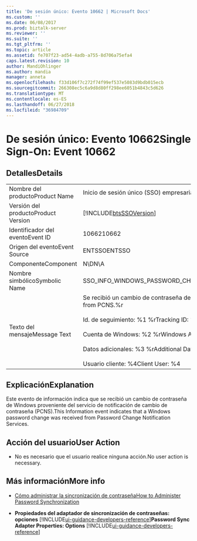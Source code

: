 ```yaml
---
title: 'De sesión único: Evento 10662 | Microsoft Docs'
ms.custom: ''
ms.date: 06/08/2017
ms.prod: biztalk-server
ms.reviewer: ''
ms.suite: ''
ms.tgt_pltfrm: ''
ms.topic: article
ms.assetid: fe707f23-ad54-4adb-a755-8d706a75efa4
caps.latest.revision: 10
author: MandiOhlinger
ms.author: mandia
manager: anneta
ms.openlocfilehash: f33d106f7c272f74f99ef537e5083d9bdb015ecb
ms.sourcegitcommit: 266308ec5c6a9d8d80ff298ee6051b4843c5d626
ms.translationtype: MT
ms.contentlocale: es-ES
ms.lasthandoff: 06/27/2018
ms.locfileid: "36984709"
---
```

# <a name="single-sign-on-event-10662"></a><span data-ttu-id="0818d-102">De sesión único: Evento 10662</span><span class="sxs-lookup"><span data-stu-id="0818d-102">Single Sign-On: Event 10662</span></span>
## <a name="details"></a><span data-ttu-id="0818d-103">Detalles</span><span class="sxs-lookup"><span data-stu-id="0818d-103">Details</span></span>  

|                 |                                                                                                                                                                                   |
|-----------------|-----------------------------------------------------------------------------------------------------------------------------------------------------------------------------------|
|  <span data-ttu-id="0818d-104">Nombre del producto</span><span class="sxs-lookup"><span data-stu-id="0818d-104">Product Name</span></span>   |                                                                             <span data-ttu-id="0818d-105">Inicio de sesión único (SSO) empresarial</span><span class="sxs-lookup"><span data-stu-id="0818d-105">Enterprise Single Sign-On</span></span>                                                                             |
| <span data-ttu-id="0818d-106">Versión del producto</span><span class="sxs-lookup"><span data-stu-id="0818d-106">Product Version</span></span> |                                                            [!INCLUDE[btsSSOVersion](../includes/btsssoversion-md.md)]                                                             |
|    <span data-ttu-id="0818d-107">Identificador del evento</span><span class="sxs-lookup"><span data-stu-id="0818d-107">Event ID</span></span>     |                                                                                       <span data-ttu-id="0818d-108">10662</span><span class="sxs-lookup"><span data-stu-id="0818d-108">10662</span></span>                                                                                       |
|  <span data-ttu-id="0818d-109">Origen del evento</span><span class="sxs-lookup"><span data-stu-id="0818d-109">Event Source</span></span>   |                                                                                      <span data-ttu-id="0818d-110">ENTSSO</span><span class="sxs-lookup"><span data-stu-id="0818d-110">ENTSSO</span></span>                                                                                       |
|    <span data-ttu-id="0818d-111">Componente</span><span class="sxs-lookup"><span data-stu-id="0818d-111">Component</span></span>    |                                                                                        <span data-ttu-id="0818d-112">N\D</span><span class="sxs-lookup"><span data-stu-id="0818d-112">N\A</span></span>                                                                                        |
|  <span data-ttu-id="0818d-113">Nombre simbólico</span><span class="sxs-lookup"><span data-stu-id="0818d-113">Symbolic Name</span></span>  |                                                                     <span data-ttu-id="0818d-114">SSO_INFO_WINDOWS_PASSWORD_CHANGE_RECEIVED</span><span class="sxs-lookup"><span data-stu-id="0818d-114">SSO_INFO_WINDOWS_PASSWORD_CHANGE_RECEIVED</span></span>                                                                     |
|  <span data-ttu-id="0818d-115">Texto del mensaje</span><span class="sxs-lookup"><span data-stu-id="0818d-115">Message Text</span></span>   | <span data-ttu-id="0818d-116">Se recibió un cambio de contraseña de Windows desde PCNS.%r</span><span class="sxs-lookup"><span data-stu-id="0818d-116">A Windows password change was received from PCNS.%r</span></span><br /><br /> <span data-ttu-id="0818d-117">Id. de seguimiento: %1 %r</span><span class="sxs-lookup"><span data-stu-id="0818d-117">Tracking ID: %1%r</span></span><br /><br /> <span data-ttu-id="0818d-118">Cuenta de Windows: %2 %r</span><span class="sxs-lookup"><span data-stu-id="0818d-118">Windows Account: %2%r</span></span><br /><br /> <span data-ttu-id="0818d-119">Datos adicionales: %3 %r</span><span class="sxs-lookup"><span data-stu-id="0818d-119">Additional Data: %3%r</span></span><br /><br /> <span data-ttu-id="0818d-120">Usuario cliente: %4</span><span class="sxs-lookup"><span data-stu-id="0818d-120">Client User: %4</span></span> |

## <a name="explanation"></a><span data-ttu-id="0818d-121">Explicación</span><span class="sxs-lookup"><span data-stu-id="0818d-121">Explanation</span></span>  
 <span data-ttu-id="0818d-122">Este evento de información indica que se recibió un cambio de contraseña de Windows proveniente del servicio de notificación de cambio de contraseña (PCNS).</span><span class="sxs-lookup"><span data-stu-id="0818d-122">This Information event indicates that a Windows password change was received from Password Change Notification Services.</span></span>  

## <a name="user-action"></a><span data-ttu-id="0818d-123">Acción del usuario</span><span class="sxs-lookup"><span data-stu-id="0818d-123">User Action</span></span>  

-   <span data-ttu-id="0818d-124">No es necesario que el usuario realice ninguna acción.</span><span class="sxs-lookup"><span data-stu-id="0818d-124">No user action is necessary.</span></span>  

## <a name="more-info"></a><span data-ttu-id="0818d-125">Más información</span><span class="sxs-lookup"><span data-stu-id="0818d-125">More info</span></span>

- [<span data-ttu-id="0818d-126">Cómo administrar la sincronización de contraseña</span><span class="sxs-lookup"><span data-stu-id="0818d-126">How to Administer Password Synchronization</span></span>](../core/how-to-administer-password-synchronization.md)  

- <span data-ttu-id="0818d-127">**Propiedades del adaptador de sincronización de contraseñas: opciones** [!INCLUDE[ui-guidance-developers-reference](../includes/ui-guidance-developers-reference.md)]</span><span class="sxs-lookup"><span data-stu-id="0818d-127">**Password Sync Adapter Properties: Options** [!INCLUDE[ui-guidance-developers-reference](../includes/ui-guidance-developers-reference.md)]</span></span>

